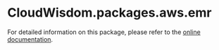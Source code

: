 # CloudWisdom.packages.aws.emr

For detailed information on this package, please refer to the [online documentation](https://docs.virtana.com/en/aws.html).

